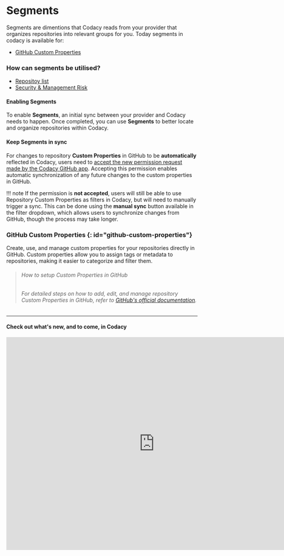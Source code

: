 # Segments
Segments are dimentions that Codacy reads from your provider that organizes repositories into relevant groups for you. Today segments in codacy is available for:
- [GitHub Custom Properties](#github-custom-properties)
  
### How can segments be utilised?
- [Repositoy list](../faq/code-analysis/which-metrics-does-codacy-calculate.md#grade) 
- [Security & Management Risk](../faq/code-analysis/which-metrics-does-codacy-calculate.md#grade)
 
#### Enabling Segments
To enable **Segments**, an initial sync between your provider and Codacy needs to happen. Once completed, you can use **Segments** to better locate and organize repositories within Codacy.


#### Keep Segments in sync
For changes to repository **Custom Properties** in GitHub to be **automatically** reflected in Codacy, users need to [accept the new permission request made by the Codacy GitHub app](https://docs.github.com/en/apps/using-github-apps/approving-updated-permissions-for-a-github-app). Accepting this permission enables automatic synchronization of any future changes to the custom properties in GitHub.

!!! note
    If the permission is **not accepted**, users will still be able to use Repository Custom Properties as filters in Codacy, but will need to manually trigger a sync. This can be done using the **manual sync** button available in the filter dropdown, which allows users to synchronize changes from GitHub, though the process may take longer.



    

### GitHub Custom Properties {: id="github-custom-properties"}
Create, use, and manage custom properties for your repositories directly in GitHub. Custom properties allow you to assign tags or metadata to repositories, making it easier to categorize and filter them.

> ###### How to setup _Custom Properties_ in GitHub
> ###### For detailed steps on how to add, edit, and manage repository _Custom Properties_ in GitHub, refer to [GitHub's official documentation](https://docs.github.com/en/organizations/managing-organization-settings/managing-custom-properties-for-repositories-in-your-organization#adding-custom-properties).

***

#### Check out what's new, and to come, in Codacy
<div>
  <iframe id="inlineRoadmap"
      title="Codacy Roadmap"
      width="780"
      height="560"
    src="https://portal.productboard.com/2ng56ct2oir3adgbkvzfgqks" frameborder="0"  
  </iframe>
</div>
